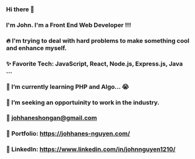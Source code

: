### Hi there 👋
### I'm John. I'm a Front End Web Developer !!!

### 🔥 I'm trying to deal with hard problems to make something cool and enhance myself.
### ✨ Favorite Tech: JavaScript, React, Node.js, Express.js, Java ...
### 📓 I’m currently learning PHP and Algo... 😭
### 👯 I’m seeking an opportuinity to work in the industry.
### 📧 johhaneshongan@gmail.com 
### 🎨 Portfolio: https://johhanes-nguyen.com/
### 💼 LinkedIn: https://www.linkedin.com/in/johnnguyen1210/



<!--
**johnhongannguyen/johnhongannguyen** is a ✨ _special_ ✨ repository because its `README.md` (this file) appears on your GitHub profile.

Here are some ideas to get you started:

- 🔭 I’m currently working on ...
- 🌱 I’m currently learning ...
- 👯 I’m looking to collaborate on ...
- 🤔 I’m looking for help with ...
- 💬 Ask me about ...
- 📫 How to reach me: ...
- 😄 Pronouns: ...
- ⚡ Fun fact: ...
### Languages and Tools: 
-->

